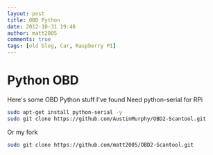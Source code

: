 ```yaml
---
layout: post
title: OBD Python
date: 2012-10-31 19:48
author: matt2005
comments: true
tags: [old blog, Car, Raspberry PI]
---
```

# Python OBD

Here's some OBD Python stuff I've found
Need python-serial for RPi

```bash
sudo apt-get install python-serial -y
sudo git clone https://github.com/AustinMurphy/OBD2-Scantool.git
```

Or my fork

```bash
sudo git clone https://github.com/matt2005/OBD2-Scantool.git
```
